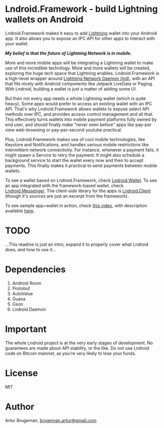 Lndroid.Framework - build Lightning wallets on Android
======================================================

Lndroid.Framework makes it easy to add [Lightning](https://lightning.network/) wallet into your Android app. It also allows you to expose an IPC API for other apps to interact with your wallet.

***My belief is that the future of Lightning Network is in mobile.***

More and more mobile apps will be integrating a Lightning wallet to make use of this incredible technilogy. More and more wallets will be created, exploring the huge tech space that Lightning enables. Lndroid.Framework is a high-level wrapper around [Lightning Network Daemon (lnd)](https://github.com/lightningnetwork/lnd), with an API that fits nicely with Android components like Jetpack LiveData or Paging. With Lndroid, building a wallet is just a matter of adding some UI. 

But then not every app needs a whole Lightning wallet (which is quite heavy). Some apps would prefer to access an existing wallet with an IPC API. That's why Lndroid.Framework allows wallets to expose select API methods over IPC, and provides access control management and all that. This effectively turns wallets into mobile payment platforms fully owned by end user, and should finally make "never seen before" apps like pay-per view web-browsing or pay-per-second youtube practical.

Plus, Lndroid.Framework makes use of cool mobile technologies, like Keystore and Notifications, and handles various mobile restrictions like intermittent network connectivity. For instance, whenever a payment fails, it might spawn a Service to retry the payment. It might also schedule a background service to start the wallet every now and then to accept payments. This finally makes it practical to send payments between mobile wallets.

To see a wallet based on Lndroid.Framework, check [Lndroid.Wallet](https://github.com/lndroid/lndroid-wallet/). To see an app integrated with the framework-based wallet, check [Lndroid.Messenger](https://github.com/lndroid/lndroid-messenger/). The client-side library for the apps is [Lndroid.Client](https://github.com/lndroid/lndroid-client/) (though it's sources are just an excerpt from the framework).

To see sample app+wallet in action, check [this video](https://www.youtube.com/watch?v=bF-1QxFTvHU), with description available [here](https://github.com/lndroid/lndroid-wallet/#here-is-what-you-see-on-the-lndroid-demo-video).

# TODO

...This readme is just an intro, expand it to properly cover what Lndroid does, and how to use it...

# Dependencies

1. Android Room
2. Protobuf
3. AutoValue
4. Guava
5. Gson
6. Lndroid.Daemon

# Important

The whole Lndroid project is at the very early stages of development. No guarantees are made about API stability, or the like. Do not use Lndroid code on Bitcoin mainnet, as you're very likely to lose your funds.

# License

MIT

# Author

Artur Brugeman, brugeman.artur@gmail.com